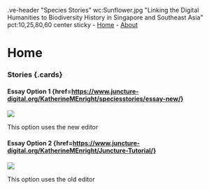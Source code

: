 .ve-header "Species Stories" wc:Sunflower.jpg "Linking the Digital Humanities to Biodiversity History in Singapore and Southeast Asia" pct:10,25,80,60 center sticky
    - [Home](/)
    - [About](/about)
    
 # Home

### Stories {.cards}

#### Essay Option 1 {href=https://www.juncture-digital.org/KatherineMEnright/speciesstories/essay-new/}

![](https://iiif.juncture-digital.org/thumbnail/wc:Canterbury_-_lavatory_tower03b.jpg)

This option uses the new editor

#### Essay Option 2 {href=https://www.juncture-digital.org/KatherineMEnright/Juncture-Tutorial/}

![](https://iiif.juncture-digital.org/thumbnail/wc:Augustine_Abbey.jpg)

This option uses the old editor
